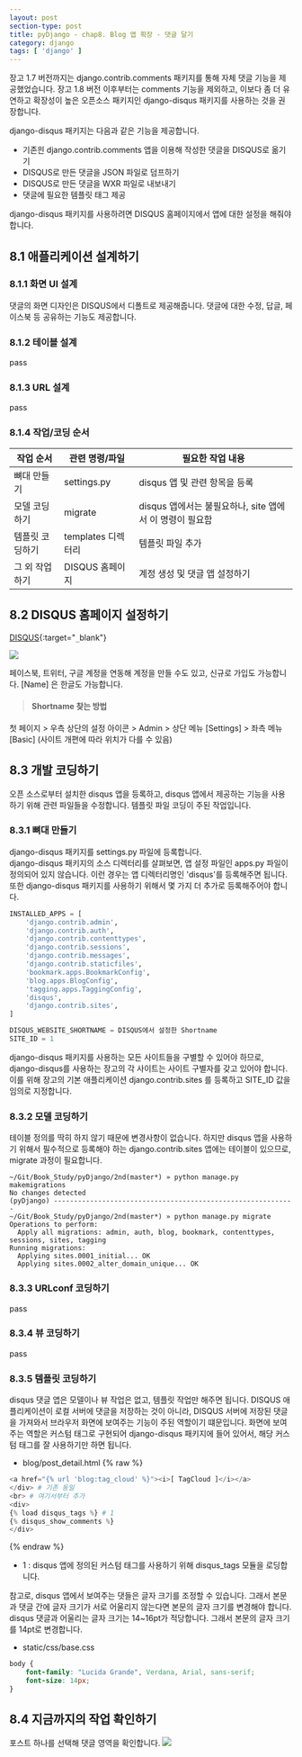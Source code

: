 ```yaml
---
layout: post
section-type: post
title: pyDjango - chap8. Blog 앱 확장 - 댓글 달기
category: django
tags: [ 'django' ]
---
```

장고 1.7 버전까지는 django.contrib.comments 패키지를 통해 자체 댓글 기능을 제공했었습니다. 장고 1.8 버전 이후부터는 comments 기능을 제외하고, 이보다 좀 더 유연하고 확장성이 높은 오픈소스 패키지인 django-disqus 패키지를 사용하는 것을 권장합니다.  

django-disqus 패키지는 다음과 같은 기능을 제공합니다.

- 기존읜 django.contrib.comments 앱을 이용해 작성한 댓글을 DISQUS로 옮기기
- DISQUS로 만든 댓글을 JSON 파일로 덤프하기
- DISQUS로 만든 댓글을 WXR 파일로 내보내기
- 댓글에 필요한 템플릿 태그 제공

django-disqus 패키지를 사용하려면 DISQUS 홈페이지에서 앱에 대한 설정을 해줘야 합니다.

## 8.1 애플리케이션 설계하기

### 8.1.1 화면 UI 설계
댓글의 화면 디자인은 DISQUS에서 디폴트로 제공해줍니다. 댓글에 대한 수정, 답글, 페이스북 등 공유하는 기능도 제공합니다.

### 8.1.2 테이블 설계
pass
### 8.1.3 URL 설계
pass
### 8.1.4 작업/코딩 순서

작업 순서 | 관련 명령/파일 | 필요한 작업 내용
---|---|---
뼈대 만들기 | settings.py | disqus 앱 및 관련 항목을 등록
모델 코딩하기 | migrate | disqus 앱에서는 불필요하나, site 앱에서 이 명령이 필요함
템플릿 코딩하기 | templates 디렉터리 | 템플릿 파일 추가
그 외 작업하기 | DISQUS 홈페이지 | 계정 생성 및 댓글 앱 설정하기


## 8.2 DISQUS 홈페이지 설정하기
[DISQUS](https://disqus.com){:target="`_`blank"}

![]({{site.url}}/img/post/python/django/book_8_1.png)

페이스북, 트위터, 구글 계정을 연동해 계정을 만들 수도 있고, 신규로 가입도 가능합니다. [Name] 은 한글도 가능합니다.

> #### Shortname 찾는 방법
첫 페이지 > 우측 상단의 설정 아이콘 > Admin > 상단 메뉴 [Settings] > 좌측 메뉴 [Basic] (사이트 개편에 따라 위치가 다를 수 있음)

## 8.3 개발 코딩하기
오픈 소스로부터 설치한 disqus 앱을 등록하고, disqus 앱에서 제공하는 기능을 사용하기 위해 관련 파일들을 수정합니다. 템플릿 파일 코딩이 주된 작업입니다.

### 8.3.1 뼈대 만들기
django-disqus 패키지를 settings.py 파일에 등록합니다.  
django-disqus 패키지의 소스 디렉터리를 살펴보면, 앱 설정 파일인 apps.py 파일이 정의되어 있지 않습니다. 이런 경우는 앱 디렉터리명인 'disqus'를 등록해주면 됩니다. 또한 django-disqus 패키지를 사용하기 위해서 몇 가지 더 추가로 등록해주어야 합니다.

```python
INSTALLED_APPS = [
    'django.contrib.admin',
    'django.contrib.auth',
    'django.contrib.contenttypes',
    'django.contrib.sessions',
    'django.contrib.messages',
    'django.contrib.staticfiles',
    'bookmark.apps.BookmarkConfig',
    'blog.apps.BlogConfig',
    'tagging.apps.TaggingConfig',
    'disqus',
    'django.contrib.sites',
]

DISQUS_WEBSITE_SHORTNAME = DISQUS에서 설정한 Shortname
SITE_ID = 1
```
django-disqus 패키지를 사용하는 모든 사이트들을 구별할 수 있어야 하므로, django-disqus를 사용하는 장고의 각 사이트는 사이트 구별자를 갖고 있어야 합니다. 이를 위해 장고의 기본 애플리케이션 django.contrib.sites 를 등록하고 SITE_ID 값을 임의로 지정합니다.

### 8.3.2 모델 코딩하기

테이블 정의를 딱히 하지 않기 때문에 변경사항이 없습니다. 하지만 disqus 앱을 사용하기 위해서 필수적으로 등록해야 하는 django.contrib.sites 앱에는 테이블이 있으므로, migrate 과정이 필요합니다.

```
~/Git/Book_Study/pyDjango/2nd(master*) » python manage.py makemigrations
No changes detected
(pyDjango) ------------------------------------------------------------
~/Git/Book_Study/pyDjango/2nd(master*) » python manage.py migrate
Operations to perform:
  Apply all migrations: admin, auth, blog, bookmark, contenttypes, sessions, sites, tagging
Running migrations:
  Applying sites.0001_initial... OK
  Applying sites.0002_alter_domain_unique... OK
```

### 8.3.3 URLconf 코딩하기
pass
### 8.3.4 뷰 코딩하기
pass
### 8.3.5 템플릿 코딩하기
disqus 댓글 앱은 모델이나 뷰 작업은 없고, 템플릿 작업만 해주면 됩니다. DISQUS 애플리케이션이 로컬 서버에 댓글을 저장하는 것이 아니라, DISQUS 서버에 저장된 댓글을 가져와서 브라우저 화면에 보여주는 기능이 주된 역할이기 떄문입니다. 화면에 보여주는 역할은 커스텀 태그로 구현되어 django-disqus 패키지에 들어 있어서, 해당 커스텀 태그를 잘 사용하기만 하면 됩니다.

- blog/post_detail.html
{% raw %}
```python
<a href="{% url 'blog:tag_cloud' %}"><i>[ TagCloud ]</i></a>
</div> # 기존 동일
<br> # 여기서부터 추가
<div>
{% load disqus_tags %} # 1
{% disqus_show_comments %}
</div>
```
{% endraw %}
- 1 : disqus 앱에 정의된 커스텀 태그를 사용하기 위해 disqus_tags 모듈을 로딩합니다.

참고로, disqus 앱에서 보여주는 댓들은 글자 크기를 조정할 수 있습니다. 그래서 본문과 댓글 간에 글자 크기가 서로 어울리지 않는다면 본문의 글자 크기를 변경해야 합니다. disqus 댓글과 어울리는 글자 크기는 14~16pt가 적당합니다. 그래서 본문의 글자 크기를 14pt로 변경합니다.

- static/css/base.css

```css
body {
    font-family: "Lucida Grande", Verdana, Arial, sans-serif;
    font-size: 14px;
}
```

## 8.4 지금까지의 작업 확인하기
포스트 하나를 선택해 댓글 영역을 확인합니다.
![]({{site.url}}/img/post/python/django/book_8_2.png)
